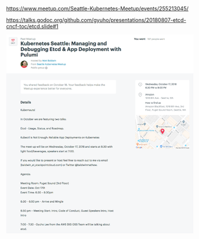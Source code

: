
https://www.meetup.com/Seattle-Kubernetes-Meetup/events/255213045/

https://talks.godoc.org/github.com/gyuho/presentations/20180807-etcd-cncf-toc/etcd.slide#1

![event](img/event.png)
